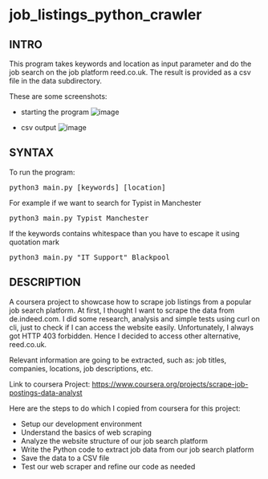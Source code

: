 # job_listings_python_crawler

## INTRO
This program takes keywords and location as input parameter and do the job search on the 
job platform reed.co.uk. The result is provided as a csv file in the data subdirectory.

These are some screenshots:
* starting the program
![image](https://github.com/user-attachments/assets/34b283c0-cfe4-4403-9083-f730675beae1)

* csv output
![image](https://github.com/user-attachments/assets/a52f2230-480d-4c08-b439-7f3979b46bde)


## SYNTAX
To run the program:
<pre>python3 main.py [keywords] [location]</pre>

For example if we want to search for Typist in Manchester
<pre>python3 main.py Typist Manchester</pre>  

If the keywords contains whitespace than you have to escape it using quotation mark
<pre>python3 main.py "IT Support" Blackpool</pre>

## DESCRIPTION 

A coursera project to showcase how to scrape job listings from a popular job search platform.
At first, I thought I want to scrape the data from de.indeed.com. I did some research, analysis
and simple tests using curl on cli, just to check if I can access the website easily.
Unfortunately, I always got HTTP 403 forbidden. Hence I decided to access other alternative, reed.co.uk. 

Relevant information are going to be extracted, such as: job titles, companies, locations, job descriptions, etc.

Link to coursera Project: https://www.coursera.org/projects/scrape-job-postings-data-analyst

Here are the steps to do which I copied from coursera for this project:  

* Setup our development environment
* Understand the basics of web scraping
* Analyze the website structure of our job search platform
* Write the Python code to extract job data from our job search platform
* Save the data to a CSV file
* Test our web scraper and refine our code as needed



